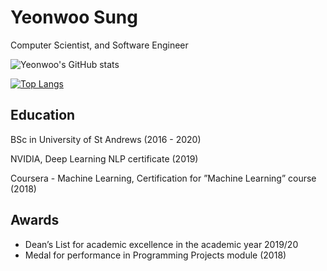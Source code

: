 # Yeonwoo Sung

Computer Scientist, and Software Engineer

![Yeonwoo's GitHub stats](https://github-readme-stats.vercel.app/api?username=YeonwooSung&show_icons=true&theme=radical)

[![Top Langs](https://github-readme-stats.vercel.app/api/top-langs/?username=YeonwooSung&theme=radical)](https://github.com/anuraghazra/github-readme-stats)

## Education

BSc in University of St Andrews (2016 - 2020)

NVIDIA, Deep Learning NLP certificate (2019)

Coursera - Machine Learning, Certification for ”Machine Learning” course (2018)

## Awards

- Dean’s List for academic excellence in the academic year 2019/20
- Medal for performance in Programming Projects module (2018)
